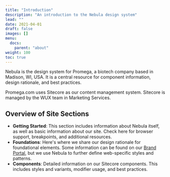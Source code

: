 ```yaml
---
title: "Introduction"
description: "An introduction to the Nebula design system"
lead: ""
date: 2021-04-01
draft: false
images: []
menu:
  docs:
    parent: "about"
weight: 100
toc: true
---
```


Nebula is the design system for Promega, a biotech company based in Madison, WI, USA. It is a central resource for component information, design rationale, and best practices.

Promega.com uses Sitecore as our content management system. Sitecore is managed by the WUX team in Marketing Services.

## Overview of Site Sections

* **Getting Started**: This section includes information about Nebula itself, as well as basic information about our site. Check here for browser support, breakpoints, and additional resources.
* **Foundations**: Here's where we share our design rationale for foundational elements. Some information can be found on our [Brand Portal](https://promega.widencollective.com/portals/rrxinhb5/PromegaBrand), but we use Nebula to further define web-specific styles and patterns.
* **Components**: Detailed information on our Sitecore components. This includes styles and variants, modifier usage, and best practices.
